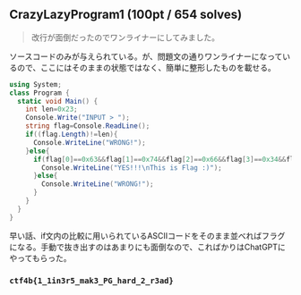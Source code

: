 ## CrazyLazyProgram1 (100pt / 654 solves)
> 改行が面倒だったのでワンライナーにしてみました。

ソースコードのみが与えられている。が、問題文の通りワンライナーになっているので、ここにはそのままの状態ではなく、簡単に整形したものを載せる。
```cs
using System;
class Program {
  static void Main() {
    int len=0x23;
    Console.Write("INPUT > ");
    string flag=Console.ReadLine();
    if((flag.Length)!=len){
      Console.WriteLine("WRONG!");
    }else{
      if(flag[0]==0x63&&flag[1]==0x74&&flag[2]==0x66&&flag[3]==0x34&&flag[4]==0x62&&flag[5]==0x7b&&flag[6]==0x31&&flag[7]==0x5f&&flag[8]==0x31&&flag[9]==0x69&&flag[10]==0x6e&&flag[11]==0x33&&flag[12]==0x72&&flag[13]==0x35&&flag[14]==0x5f&&flag[15]==0x6d&&flag[16]==0x61&&flag[17]==0x6b&&flag[18]==0x33&&flag[19]==0x5f&&flag[20]==0x50&&flag[21]==0x47&&flag[22]==0x5f&&flag[23]==0x68&&flag[24]==0x61&&flag[25]==0x72&&flag[26]==0x64&&flag[27]==0x5f&&flag[28]==0x32&&flag[29]==0x5f&&flag[30]==0x72&&flag[31]==0x33&&flag[32]==0x61&&flag[33]==0x64&&flag[34]==0x7d){
        Console.WriteLine("YES!!!\nThis is Flag :)");
      }else{
        Console.WriteLine("WRONG!");
      }
    }
  }
}
```
早い話、if文内の比較に用いられているASCIIコードをそのまま並べればフラグになる。手動で抜き出すのはあまりにも面倒なので、こればかりはChatGPTにやってもらった。

### `ctf4b{1_1in3r5_mak3_PG_hard_2_r3ad}`
